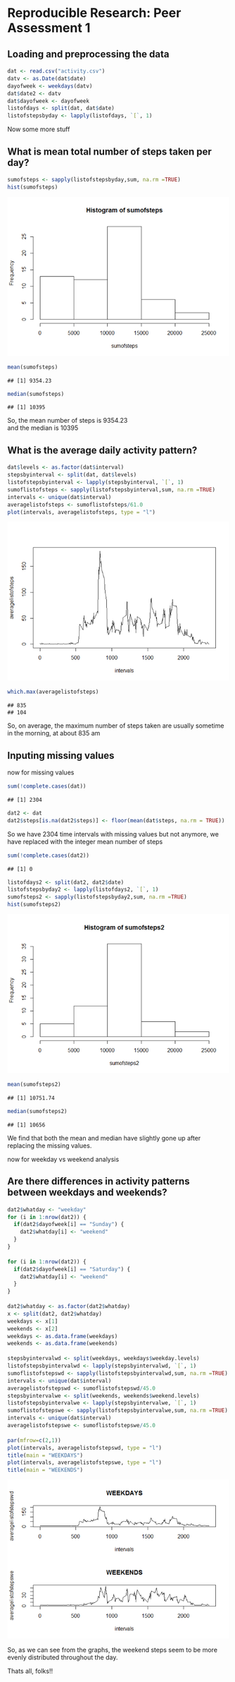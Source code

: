 # Reproducible Research: Peer Assessment 1


## Loading and preprocessing the data

```r
dat <- read.csv("activity.csv")
datv <- as.Date(dat$date)
dayofweek <- weekdays(datv)
dat$date2 <- datv
dat$dayofweek <- dayofweek
listofdays <- split(dat, dat$date)
listofstepsbyday <- lapply(listofdays, `[`, 1)
```
Now some more stuff




## What is mean total number of steps taken per day?

```r
sumofsteps <- sapply(listofstepsbyday,sum, na.rm =TRUE)
hist(sumofsteps)
```

![](PA1_template_files/figure-html/unnamed-chunk-2-1.png) 

```r
mean(sumofsteps)
```

```
## [1] 9354.23
```

```r
median(sumofsteps)
```

```
## [1] 10395
```
So, the mean number of steps is 9354.23  
and the median is 10395  

## What is the average daily activity pattern?

```r
dat$levels <- as.factor(dat$interval)
stepsbyinterval <- split(dat, dat$levels)
listofstepsbyinterval <- lapply(stepsbyinterval, `[`, 1)
sumoflistofsteps <- sapply(listofstepsbyinterval,sum, na.rm =TRUE)
intervals <- unique(dat$interval)
averagelistofsteps <- sumoflistofsteps/61.0
plot(intervals, averagelistofsteps, type = "l")
```

![](PA1_template_files/figure-html/unnamed-chunk-3-1.png) 

```r
which.max(averagelistofsteps)
```

```
## 835 
## 104
```


So, on average, the maximum number of steps taken   are usually sometime in the morning, at about 835 am


## Inputing missing values
now for missing values

```r
sum(!complete.cases(dat))
```

```
## [1] 2304
```

```r
dat2 <- dat
dat2$steps[is.na(dat2$steps)] <- floor(mean(dat$steps, na.rm = TRUE))
```
So we have 2304 time intervals with missing values but not anymore, we have replaced with the integer mean number of steps


```r
sum(!complete.cases(dat2))
```

```
## [1] 0
```

```r
listofdays2 <- split(dat2, dat2$date)
listofstepsbyday2 <- lapply(listofdays2, `[`, 1)
sumofsteps2 <- sapply(listofstepsbyday2,sum, na.rm =TRUE)
hist(sumofsteps2)
```

![](PA1_template_files/figure-html/unnamed-chunk-5-1.png) 

```r
mean(sumofsteps2)
```

```
## [1] 10751.74
```

```r
median(sumofsteps2)
```

```
## [1] 10656
```
We find that both the mean and median have slightly gone up after replacing the missing values.
  
now for weekday vs weekend analysis



## Are there differences in activity patterns between weekdays and weekends?


```r
dat2$whatday <- "weekday"
for (i in 1:nrow(dat2)) { 
  if(dat2$dayofweek[i] == "Sunday") {
    dat2$whatday[i] <- "weekend"
  }
}

for (i in 1:nrow(dat2)) { 
  if(dat2$dayofweek[i] == "Saturday") {
    dat2$whatday[i] <- "weekend"
  }
}

dat2$whatday <- as.factor(dat2$whatday)
x <- split(dat2, dat2$whatday)
weekdays <- x[1]
weekends <- x[2]
weekdays <- as.data.frame(weekdays)
weekends <- as.data.frame(weekends)

stepsbyintervalwd <- split(weekdays, weekdays$weekday.levels)
listofstepsbyintervalwd <- lapply(stepsbyintervalwd, `[`, 1)
sumoflistofstepswd <- sapply(listofstepsbyintervalwd,sum, na.rm =TRUE)
intervals <- unique(dat$interval)
averagelistofstepswd <- sumoflistofstepswd/45.0
stepsbyintervalwe <- split(weekends, weekends$weekend.levels)
listofstepsbyintervalwe <- lapply(stepsbyintervalwe, `[`, 1)
sumoflistofstepswe <- sapply(listofstepsbyintervalwe,sum, na.rm =TRUE)
intervals <- unique(dat$interval)
averagelistofstepswe <- sumoflistofstepswe/45.0

par(mfrow=c(2,1))
plot(intervals, averagelistofstepswd, type = "l")
title(main = "WEEKDAYS")
plot(intervals, averagelistofstepswe, type = "l")
title(main = "WEEKENDS")
```

![](PA1_template_files/figure-html/unnamed-chunk-6-1.png) 

So, as we can see from the graphs, the weekend steps seem to be more evenly distributed throughout the day.

Thats all, folks!!




